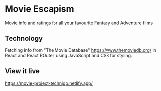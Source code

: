 # Movie Escapism
Movie info and ratings for all your favourite Fantasy and Adventure films

## Technology
Fetching info from "The Movie Database" https://www.themoviedb.org/ in React and React ROuter, using JavaScript and CSS for styling.

## View it live
https://movie-project-technigo.netlify.app/
